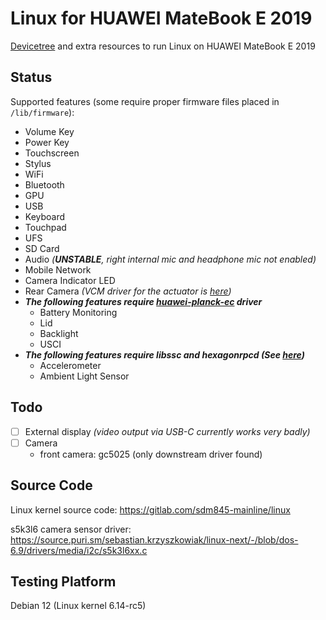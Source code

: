 # Linux for HUAWEI MateBook E 2019

[Devicetree](https://github.com/New-Wheat/Linux-for-HUAWEI-MateBook-E-2019/blob/main/sdm850-huawei-matebook-e-2019.dts) and extra resources to run Linux on HUAWEI MateBook E 2019

## Status

Supported features (some require proper firmware files placed in `/lib/firmware`):

- Volume Key
- Power Key
- Touchscreen
- Stylus
- WiFi
- Bluetooth
- GPU
- USB
- Keyboard
- Touchpad
- UFS
- SD Card
- Audio _(**UNSTABLE**, right internal mic and headphone mic not enabled)_
- Mobile Network
- Camera Indicator LED  
- Rear Camera _(VCM driver for the actuator is [here](https://github.com/New-Wheat/Linux-for-HUAWEI-MateBook-E-2019/blob/main/drivers/media/i2c/cn3927e.c))_
- _**The following features require [huawei-planck-ec](https://github.com/New-Wheat/Linux-for-HUAWEI-MateBook-E-2019/blob/main/drivers/platform/arm64/huawei-planck-ec.c) driver**_
    - Battery Monitoring
    - Lid
    - Backlight
    - USCI 
- _**The following features require libssc and hexagonrpcd (See [here](https://gitlab.com/postmarketOS/pmaports/-/merge_requests/4050))**_
    - Accelerometer
    - Ambient Light Sensor


## Todo

- [ ] External display _(video output via USB-C currently works very badly)_
- [ ] Camera
    - front camera: gc5025 (only downstream driver found)

## Source Code

Linux kernel source code: https://gitlab.com/sdm845-mainline/linux

s5k3l6 camera sensor driver: https://source.puri.sm/sebastian.krzyszkowiak/linux-next/-/blob/dos-6.9/drivers/media/i2c/s5k3l6xx.c

## Testing Platform

Debian 12 (Linux kernel 6.14-rc5)
